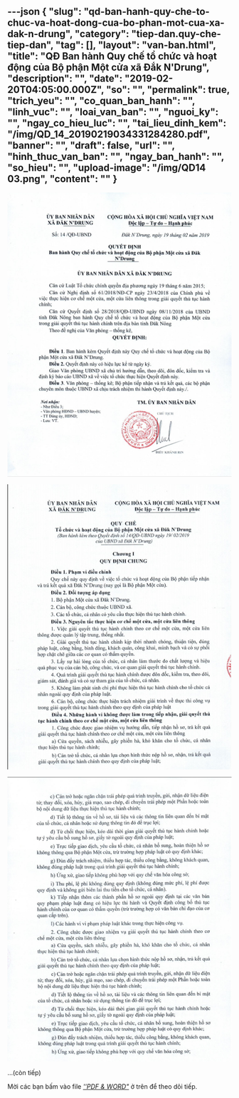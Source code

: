 ---json
{
    "slug": "qd-ban-hanh-quy-che-to-chuc-va-hoat-dong-cua-bo-phan-mot-cua-xa-dak-n-drung",
    "category": "tiep-dan.quy-che-tiep-dan",
    "tag": [],
    "layout": "van-ban.html",
    "title": "QĐ Ban hành Quy chế tổ chức và hoạt động của Bộ phận Một cửa xã Đắk N'Drung",
    "description": "",
    "date": "2019-02-20T04:05:00.000Z",
    "so": "",
    "permalink": true,
    "trich_yeu": "",
    "co_quan_ban_hanh": "",
    "linh_vuc": "",
    "loai_van_ban": "",
    "nguoi_ky": "",
    "ngay_co_hieu_luc": "",
    "tai_lieu_dinh_kem": "/img/QD_14_20190219034331284280.pdf",
    "banner": "",
    "draft": false,
    "url": "",
    "hinh_thuc_van_ban": "",
    "ngay_ban_hanh": "",
    "so_hieu": "",
    "upload-image": "/img/QD14 03.png",
    "__content__": ""
}
---
<p><img alt="" src="/img/QD14 01.png" /></p>

<p><img alt="" src="/img/QD14 02.png" /></p>

<p><img alt="" src="/img/QD14 03.png" /></p>

<p>&hellip;(c&ograve;n tiếp)</p>

<p>Mời c&aacute;c bạn&nbsp;bấm v&agrave;o file&nbsp;<u><em>&#39;&#39;PDF &amp; WORD&quot;</em></u>&nbsp;ở tr&ecirc;n để theo d&otilde;i tiếp.</p>
